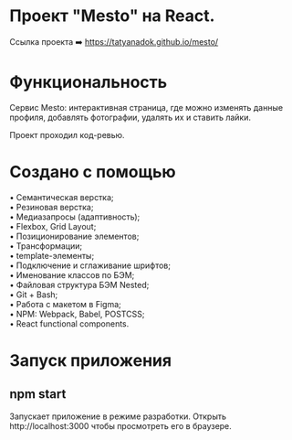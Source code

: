 # Проект "Меsto" на React.
Ссылка проекта ➡️ https://tatyanadok.github.io/mesto/

# Функциональность

Сервис Mesto: интерактивная страница, где можно изменять данные профиля, добавлять фотографии, удалять их и ставить лайки.

Проект проходил код-ревью.

# Создано с помощью
• Семантическая верстка; <br>
• Резиновая верстка;<br>
• Медиазапросы (адаптивность);<br>
• Flexbox, Grid Layout;<br>
• Позиционирование элементов;<br>
• Трансформации;<br>
• template-элементы;<br>
• Подключение и сглаживание шрифтов;<br>
• Именование классов по БЭМ;<br>
• Файловая структура БЭМ Nested;<br>
• Git + Bash;<br>
• Работа с макетом в Figma;<br>
• NPM: Webpack, Babel, POSTCSS;<br>
• React functional components.<br>

# Запуск приложения
## npm start<br>

Запускает приложение в режиме разработки.
Открыть http://localhost:3000 чтобы просмотреть его в браузере.
